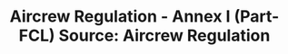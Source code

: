 ---
learningObjectiveId: "010.04.02"
parentId: "010.04"
title: "Aircrew Regulation - Annex I (Part-FCL) Source: Aircrew Regulation"
---